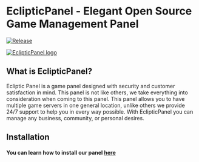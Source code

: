 # EclipticPanel - Elegant Open Source Game Management Panel
[![Release](https://img.shields.io/badge/release-v.1.0-green.svg "Release")](htts://bicode.host/)

[![EclipticPanel logo](https://i.imgur.com/YzcYycf.png "EclipticPanel")](https://bicode.host)

 
## What is EclipticPanel?
Ecliptic Panel is a game panel designed with security and customer satisfaction in mind. This panel is not like others, we take everything into consideration when coming to this panel. This panel allows you to have multiple game servers in one general location, unlike others we provide 24/7 support to help you in every way possible. With EclipticPanel you can manage any business, community, or personal desires. 

## Installation
#### You can learn how to install our panel [here]()
